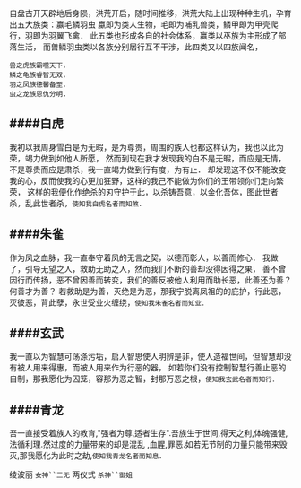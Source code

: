 自盘古开天辟地后身陨，洪荒开启，随时间推移，洪荒大陆上出现种种生机，孕育出五大族类：赢毛鳞羽虫 
蠃即为类人生物，毛即为哺乳兽类，鳞甲即为甲壳爬行，羽即为羽翼飞禽．
此五类也形成各自的社会体系，赢类以巫族为主形成了部落生活，
而兽鳞羽虫类以各族分别居行互不干涉，此四类又以四族闻名，

    兽之虎族霸噬天下，
    鳞之龟族睿智无双，
    羽之凤族德馨备至，
    虫之龙族恩仇分明.

####白虎
-----------
我初以我周身雪白是为无暇，是为尊贵，周围的族人也都这样认为，我也以此为荣，竭力做到如他人所愿，
然而到现在我才发现我的白不是无暇，而应是无情，不是尊贵而应是肃杀，我一直竭力做到行有度，为有止．
却发现这不仅不能改变我的心，反而使我的心更加狂野，这样的我己不能做为你们的王带领你们走向繁荣，
这样的我便化作绝杀的刃守护于此，以杀铸吾意，以金化吾体，图此世者杀，乱此世者杀，`使知我白虎名者而知煞．`

####朱雀
----------
作为凤之血脉，我一直奉守着凤的无言之契，以德而彰人，以善而修心．
我做了，引导无望之人，救助无助之人，然而我们不断的善却没得因得之果，
善不曾因行而传扬，恶不曾因善而转变，我们的善反被他人利用而助长恶，此善还为善？何善才为善？
若救助是为善，灭绝是为恶，那我宁脱离凤祖的的庇护，行此恶，灭彼恶，背此孽，永世受业火缠绕，`使知我朱雀名者而知业．`

####玄武
----------
我一直以为智慧可荡涤污垢，启人智思使人明辨是非，使人造福世间，但智慧却没有被人用来得惠，而被人用来作为行恶的器，
如若你们没有控制智慧行善止恶的自制，那我愿化为囚笼，容那为恶之智，封那万恶之根，`使知我玄武名者而知行．`

####青龙
----------
吾一直接受着族人的教育,"强者为尊,适者生存".吾族生于世间,得天之利,体魄强健,法循利理.然过度的力量带来的却是混乱
,血腥,罪恶.如若无节制的力量只能带来毁灭,那我愿化为此时之劫,`使知我青龙名者而知息．`


绫波丽  `女神``三无`
两仪式  `杀神``御姐`
